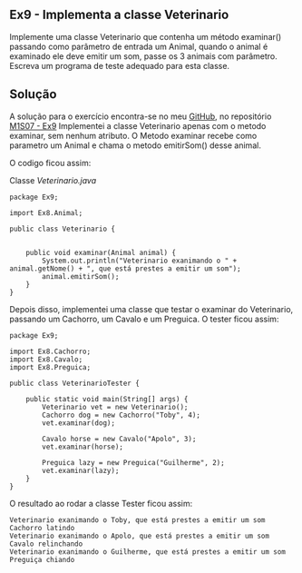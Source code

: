 ## Ex9 - Implementa a classe Veterinario

Implemente uma classe Veterinario que contenha um método examinar() passando como parâmetro de entrada um Animal, quando o animal é examinado ele deve emitir um som, passe os 3 animais com parâmetro. Escreva um programa de teste adequado para esta classe.

## Solução
A solução para o exercício encontra-se no meu [GitHub](https://github.com/royergc), no repositório [M1S07 - Ex9](https://github.com/royergc/M1S07/tree/main/src/Ex9)
Implementei a classe Veterinario apenas com o metodo examinar, sem nenhum atributo.
O Metodo examinar recebe como parametro um Animal e chama o metodo emitirSom() desse animal.

O codigo ficou assim:

Classe *Veterinario.java*
```
package Ex9;

import Ex8.Animal;

public class Veterinario {


    public void examinar(Animal animal) {
        System.out.println("Veterinario exanimando o " + animal.getNome() + ", que está prestes a emitir um som");
        animal.emitirSom();
    }
}
```

Depois disso, implementei uma classe que testar o examinar do Veterinario, passando um Cachorro, um Cavalo e um Preguica.
O tester ficou assim:

```
package Ex9;

import Ex8.Cachorro;
import Ex8.Cavalo;
import Ex8.Preguica;

public class VeterinarioTester {

    public static void main(String[] args) {
        Veterinario vet = new Veterinario();
        Cachorro dog = new Cachorro("Toby", 4);
        vet.examinar(dog);

        Cavalo horse = new Cavalo("Apolo", 3);
        vet.examinar(horse);

        Preguica lazy = new Preguica("Guilherme", 2);
        vet.examinar(lazy);
    }
}
```

O resultado ao rodar a classe Tester ficou assim:
```
Veterinario exanimando o Toby, que está prestes a emitir um som
Cachorro latindo
Veterinario exanimando o Apolo, que está prestes a emitir um som
Cavalo relinchando
Veterinario exanimando o Guilherme, que está prestes a emitir um som
Preguiça chiando
```

